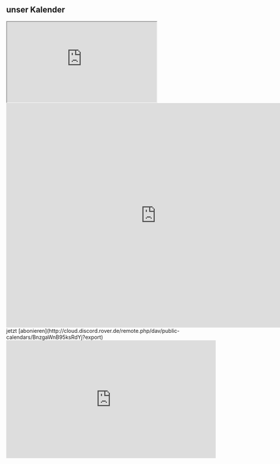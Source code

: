 ## unser Kalender

<iframe width="400" height="215" src="http://cloud.discord.rover.de/apps/calendar/embed/BnzgaWnB95ksRdYj"></iframe>
<iframe src="https://calendar.google.com/calendar/embed?src=vda76edj6fkmnkqe7ckni6c1ks%40group.calendar.google.com&ctz=Europe%2FBerlin" style="border: 0" width="800" height="600" frameborder="0" scrolling="no"></iframe>
jetzt [abonieren](http://cloud.discord.rover.de/remote.php/dav/public-calendars/BnzgaWnB95ksRdYj?export)

<iframe width="560" height="315" src="https://www.youtube.com/embed/dQw4w9WgXcQ?controls=0" title="YouTube video player" frameborder="0" allow="accelerometer; autoplay; clipboard-write; encrypted-media; gyroscope; picture-in-picture" allowfullscreen></iframe>
